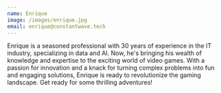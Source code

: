 ```yaml
---
name: Enrique
image: /images/enrique.jpg
email: enrique@constantwave.tech
---
```

Enrique is a seasoned professional with 30 years of experience in the IT industry, specializing in data and AI. Now, he's bringing his wealth of knowledge and expertise to the exciting world of video games. With a passion for innovation and a knack for turning complex problems into fun and engaging solutions, Enrique is ready to revolutionize the gaming landscape. Get ready for some thrilling adventures!
